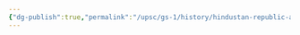 ```yaml
---
{"dg-publish":true,"permalink":"/upsc/gs-1/history/hindustan-republic-association/","dgHomeLink":true,"dgPassFrontmatter":false}
---
```


 